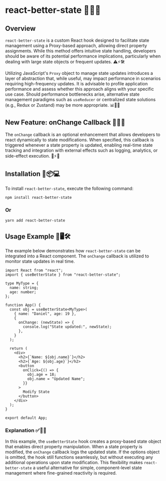 # react-better-state 🚀🔥🎨

## Overview

`react-better-state` is a custom React hook designed to facilitate state management using a Proxy-based approach, allowing direct property assignments. While this method offers intuitive state handling, developers should be aware of its potential performance implications, particularly when dealing with large state objects or frequent updates. ⚠️⚡🛠️

Utilizing JavaScript's `Proxy` object to manage state updates introduces a layer of abstraction that, while useful, may impact performance in scenarios requiring high-frequency updates. It is advisable to profile application performance and assess whether this approach aligns with your specific use case. Should performance bottlenecks arise, alternative state management paradigms such as `useReducer` or centralized state solutions (e.g., Redux or Zustand) may be more appropriate. 📊🧐🔧

## New Feature: onChange Callback 🚀🔄🎯

The `onChange` callback is an optional enhancement that allows developers to react dynamically to state modifications. When specified, this callback is triggered whenever a state property is updated, enabling real-time state tracking and integration with external effects such as logging, analytics, or side-effect execution. 📢⚡📌

## Installation 🚀📦💻

To install `react-better-state`, execute the following command:

```bash
npm install react-better-state
```

### Or

```bash
yarn add react-better-state
```

## Usage Example 🎨🖥️🛠️

The example below demonstrates how `react-better-state` can be integrated into a React component. The `onChange` callback is utilized to monitor state updates in real time.

```tsx
import React from "react";
import { useBetterState } from "react-better-state";

type MyType = {
  name: string;
  age: number;
};

function App() {
  const obj = useBetterState<MyType>(
    { name: "Daniel", age: 19 },
    {
      onChange: (newState) => {
        console.log("State updated:", newState);
      },
    }
  );

  return (
    <div>
      <h2>{`Name: ${obj.name}`}</h2>
      <h2>{`Age: ${obj.age}`}</h2>
      <button
        onClick={() => {
          obj.age = 18;
          obj.name = "Updated Name";
        }}
      >
        Modify State
      </button>
    </div>
  );
}

export default App;
```

### Explanation ✅📜🎯

In this example, the `useBetterState` hook creates a proxy-based state object that enables direct property manipulation. When a state property is modified, the `onChange` callback logs the updated state. If the options object is omitted, the hook still functions seamlessly, but without executing any additional operations upon state modification. This flexibility makes `react-better-state` a useful alternative for simple, component-level state management where fine-grained reactivity is required.
